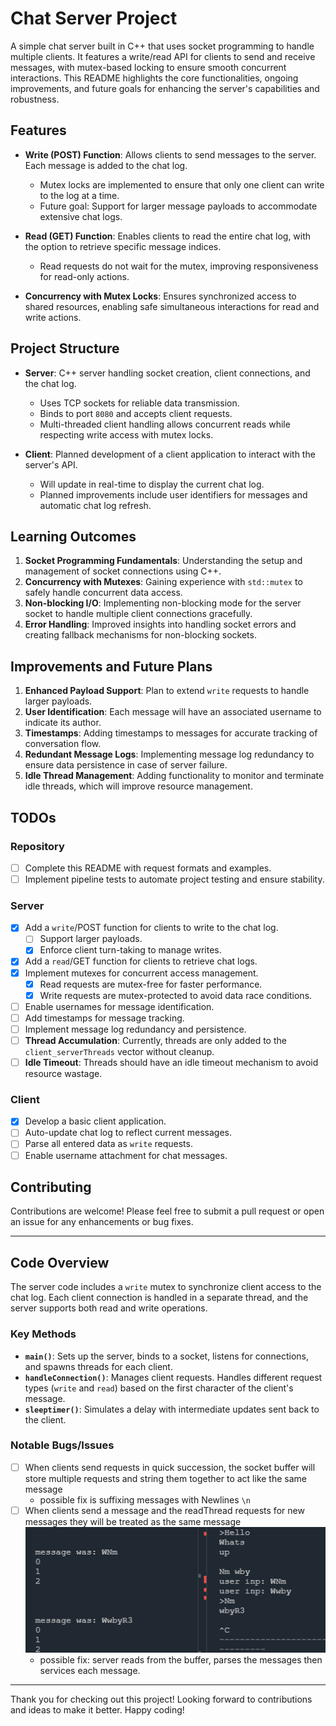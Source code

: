# Chat Server Project

A simple chat server built in C++ that uses socket programming to handle multiple clients. It features a write/read API for clients to send and receive messages, with mutex-based locking to ensure smooth concurrent interactions. This README highlights the core functionalities, ongoing improvements, and future goals for enhancing the server's capabilities and robustness.

## Features

- **Write (POST) Function**: Allows clients to send messages to the server. Each message is added to the chat log.
  - Mutex locks are implemented to ensure that only one client can write to the log at a time.
  - Future goal: Support for larger message payloads to accommodate extensive chat logs.

- **Read (GET) Function**: Enables clients to read the entire chat log, with the option to retrieve specific message indices.
  - Read requests do not wait for the mutex, improving responsiveness for read-only actions.

- **Concurrency with Mutex Locks**: Ensures synchronized access to shared resources, enabling safe simultaneous interactions for read and write actions.

## Project Structure

- **Server**: C++ server handling socket creation, client connections, and the chat log.
  - Uses TCP sockets for reliable data transmission.
  - Binds to port `8080` and accepts client requests.
  - Multi-threaded client handling allows concurrent reads while respecting write access with mutex locks.

- **Client**: Planned development of a client application to interact with the server's API.
  - Will update in real-time to display the current chat log.
  - Planned improvements include user identifiers for messages and automatic chat log refresh.

## Learning Outcomes

1. **Socket Programming Fundamentals**: Understanding the setup and management of socket connections using C++.
2. **Concurrency with Mutexes**: Gaining experience with `std::mutex` to safely handle concurrent data access.
3. **Non-blocking I/O**: Implementing non-blocking mode for the server socket to handle multiple client connections gracefully.
4. **Error Handling**: Improved insights into handling socket errors and creating fallback mechanisms for non-blocking sockets.

## Improvements and Future Plans

1. **Enhanced Payload Support**: Plan to extend `write` requests to handle larger payloads.
2. **User Identification**: Each message will have an associated username to indicate its author.
3. **Timestamps**: Adding timestamps to messages for accurate tracking of conversation flow.
4. **Redundant Message Logs**: Implementing message log redundancy to ensure data persistence in case of server failure.
5. **Idle Thread Management**: Adding functionality to monitor and terminate idle threads, which will improve resource management.

## TODOs

### Repository

- [ ] Complete this README with request formats and examples.
- [ ] Implement pipeline tests to automate project testing and ensure stability.

### Server

- [x] Add a `write`/POST function for clients to write to the chat log.
  - [ ] Support larger payloads.
  - [x] Enforce client turn-taking to manage writes.
- [x] Add a `read`/GET function for clients to retrieve chat logs.
- [x] Implement mutexes for concurrent access management.
  - [x] Read requests are mutex-free for faster performance.
  - [x] Write requests are mutex-protected to avoid data race conditions.
- [ ] Enable usernames for message identification.
- [ ] Add timestamps for message tracking.
- [ ] Implement message log redundancy and persistence.
- [ ] **Thread Accumulation**: Currently, threads are only added to the `client_serverThreads` vector without cleanup.
- [ ] **Idle Timeout**: Threads should have an idle timeout mechanism to avoid resource wastage.

### Client

- [x] Develop a basic client application.
- [ ] Auto-update chat log to reflect current messages.
- [ ] Parse all entered data as `write` requests.
- [ ] Enable username attachment for chat messages.

## Contributing

Contributions are welcome! Please feel free to submit a pull request or open an issue for any enhancements or bug fixes.

---

## Code Overview

The server code includes a `write` mutex to synchronize client access to the chat log. Each client connection is handled in a separate thread, and the server supports both read and write operations.

### Key Methods

- **`main()`**: Sets up the server, binds to a socket, listens for connections, and spawns threads for each client.
- **`handleConnection()`**: Manages client requests. Handles different request types (`write` and `read`) based on the first character of the client's message.
- **`sleeptimer()`**: Simulates a delay with intermediate updates sent back to the client.

### Notable Bugs/Issues

- [ ] When clients send requests in quick succession, the socket buffer will store multiple requests and string them together to act like the same message
  - possible fix is suffixing messages with Newlines `\n`
- [ ] When clients send a message and the readThread requests for new messages they will be treated as the same message ![alt text](readMeBugSection/image.png)
  - possible fix: server reads from the buffer, parses the messages then services each message.

---

Thank you for checking out this project! Looking forward to contributions and ideas to make it better. Happy coding!
